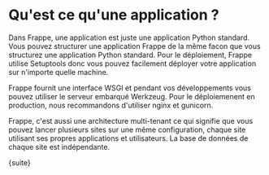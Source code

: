 # Qu'est ce qu'une application ?

Dans Frappe, une application est juste une application Python standard. Vous pouvez structurer une application Frappe de 
la même facon que vous structurez une application Python standard. Pour le déploiement, Frappe utilise Setuptools donc 
vous pouvez facilement déployer votre application sur n'importe quelle machine.

Frappe fournit une interface WSGI et pendant vos développements vous pouvez utiliser le serveur embarqué Werkzeug. Pour le
déploiemenent en production, nous recommandons d'utiliser nginx et gunicorn.

Frappe, c'est aussi une architecture multi-tenant ce qui signifie que vous pouvez lancer plusieurs sites sur une même
configuration, chaque site utilisant ses propres applications et utilisateurs. La base de données de chaque site est indépendante.

{suite}
